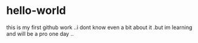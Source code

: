# hello-world
this is my first github work ..i dont know even a bit about it .but im learning and will be a pro one day ..
